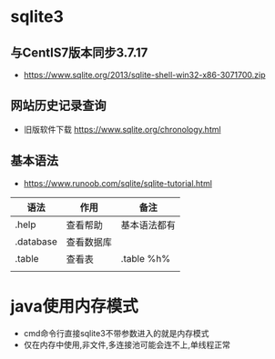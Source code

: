 # sqlite3

## 与CentIS7版本同步3.7.17
* https://www.sqlite.org/2013/sqlite-shell-win32-x86-3071700.zip 

## 网站历史记录查询
* 旧版软件下载 https://www.sqlite.org/chronology.html

## 基本语法
* https://www.runoob.com/sqlite/sqlite-tutorial.html

|语法|作用|备注|
|-|-|-|
|.help|查看帮助|基本语法都有|
|.database|查看数据库||
|.table|查看表|.table %h%|
||||

# java使用内存模式
* cmd命令行直接sqlite3不带参数进入的就是内存模式
* 仅在内存中使用,非文件,多连接池可能会连不上,单线程正常